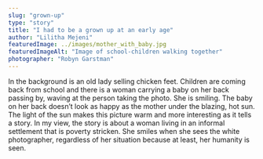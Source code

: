 ```yaml
---
slug: "grown-up"
type: "story"
title: "I had to be a grown up at an early age"
author: "Lilitha Mejeni"
featuredImage: ../images/mother_with_baby.jpg
featuredImageAlt: "Image of school-children walking together"
photographer: "Robyn Garstman"
---
```


In the background is an old lady selling chicken feet. Children are coming back from school and there is a woman carrying a baby on her back passing by, waving at the person taking the photo. She is smiling. The baby on her back doesn’t look as happy as the mother under the blazing, hot sun. The light of the sun makes this picture warm and more interesting as it tells a story. In my view, the story is about a woman living in an informal settlement that is poverty stricken. She smiles when she sees the white photographer, regardless of her situation because at least, her humanity is seen.
